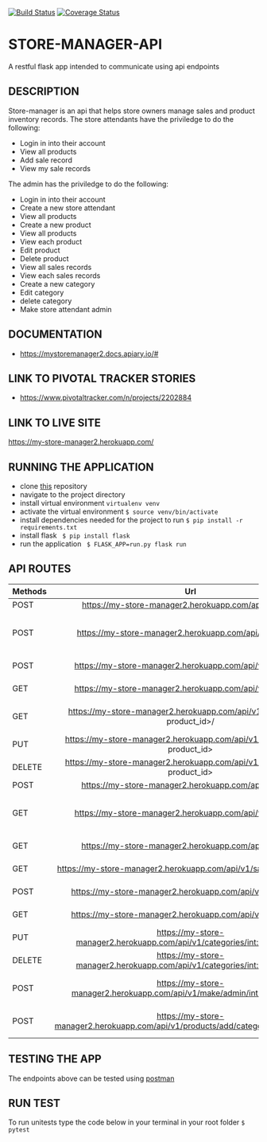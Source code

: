 [![Build Status](https://travis-ci.org/kelvinrandu/store-manager-api.svg?branch=Challenge3)](https://travis-ci.org/kelvinrandu/store-manager-api)
[![Coverage Status](https://coveralls.io/repos/github/kelvinrandu/store-manager-api/badge.svg?branch=Challenge3)](https://coveralls.io/github/kelvinrandu/store-manager-api?branch=Challenge3)

# STORE-MANAGER-API
A restful  flask app intended to communicate using api endpoints

## DESCRIPTION
Store-manager is an api that helps store owners manage sales and product inventory records.
The store attendants have the priviledge to do the following:
- Login in into their account
- View all products
- Add sale record
- View my sale records

The admin has the priviledge to do the following:
- Login in into their account
- Create a new store attendant
- View all products
- Create a new product
- View all products
- View each product
- Edit product
- Delete product
- View all sales records
- View each sales records
- Create a new category 
- Edit  category
- delete  category
- Make store attendant admin

## DOCUMENTATION
- https://mystoremanager2.docs.apiary.io/#

## LINK TO PIVOTAL TRACKER STORIES
- https://www.pivotaltracker.com/n/projects/2202884



## LINK TO LIVE SITE
https://my-store-manager2.herokuapp.com/


## RUNNING THE APPLICATION
- clone [this](https://github.com/kelvinrandu/store-manager-api.git) repository
- navigate to the project directory
- install virtual environment
```virtualenv venv ```
- activate the virtual environment
```$ source venv/bin/activate```
- install dependencies needed for the project to run
``` $ pip install -r requirements.txt ```
- install flask
``` $ pip install flask```
- run the application
``` $ FLASK_APP=run.py flask run```

## API ROUTES

| Methods        | Url          | Description |
| ------------- |:-------------:| -----:|
| POST   | https://my-store-manager2.herokuapp.com/api/v1/login/      |  login user      | 
| POST   | https://my-store-manager2.herokuapp.com/api/v1/register/          | admin register store attendant|
| POST   | https://my-store-manager2.herokuapp.com/api/v1/products/        |  create product   |
| GET     | https://my-store-manager2.herokuapp.com/api/v1/products/       |  Fetch all product   | 
| GET     | https://my-store-manager2.herokuapp.com/api/v1/product/<int: product_id>/ |  Fetches a single product   |
| PUT  | https://my-store-manager2.herokuapp.com/api/v1/products/ <int: product_id>       |  modify product     | 
| DELETE  | https://my-store-manager2.herokuapp.com/api/v1/products/ <int: product_id>    |  delete a  product | 
| POST   | https://my-store-manager2.herokuapp.com/api/v1/sales/           |  create sale         |       
| GET     | https://my-store-manager2.herokuapp.com/api/v1/my/sales/         |  Fetch  sales my sales for store attendant     |  
| GET     | https://my-store-manager2.herokuapp.com/api/v1/sales/          |  Fetch all sales     |     
| GET     | https://my-store-manager2.herokuapp.com/api/v1/sale/<int: sale_id>/  |  Fetches a single sale   |
| POST    | https://my-store-manager2.herokuapp.com/api/v1/categories/  |  post category  |
|  GET  | https://my-store-manager2.herokuapp.com/api/v1/categories/  |  fetch all categories  |
|  PUT  | https://my-store-manager2.herokuapp.com/api/v1/categories/<int:category_id>/  |  modify a category  |
|  DELETE | https://my-store-manager2.herokuapp.com/api/v1/categories/<int:category_id>/  |  delete a category  |
|  POST | https://my-store-manager2.herokuapp.com/api/v1/make/admin/<int:attendant_id>/  |  make store attendant admin  |
|  POST | https://my-store-manager2.herokuapp.com/api/v1/products/add/category/<int:product_id>/|  add category to product|


## TESTING THE APP
 The endpoints above can be tested  using [postman](https://www.getpostman.com/)

## RUN TEST
To run unitests type the code below in your terminal in your root folder
``` $ pytest ```
